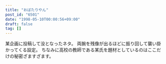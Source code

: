 ```yaml
---
title: "おばたりやん"
post_id: "6501"
date: "1998-05-10T00:00:56+09:00"
draft: false
tag: []
---
```



某企画に投稿して没となったネタ。 両腕を残像が出るほどに振り回して襲い掛かってくる設定。 ちなみに高校の教師である某氏を題材としているのはここだけの秘密ざますざます。
